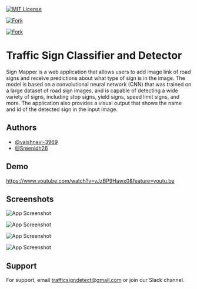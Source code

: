 [![MIT License](https://img.shields.io/badge/License-MIT-green.svg)](https://choosealicense.com/licenses/mit/) 

[![Fork](https://img.shields.io/github/forks/vaishnavi-3969/AI-Hackfest?style=social)]() 

[![Fork](https://img.shields.io/aur/last-modified/google-chrome)]()


# Traffic Sign Classifier and Detector

Sign Mapper is a web application that allows users to add image link of road signs and receive predictions about what type of sign is in the image. The model is based on a convolutional neural network (CNN) that was trained on a large dataset of road sign images, and is capable of detecting a wide variety of signs, including stop signs, yield signs, speed limit signs, and more. The application also provides a visual output that shows the name and id of the detected sign in the input image.


## Authors

- [@vaishnavi-3969](https://github.com/vaishnavi-3969)
- [@Sreenidh26](https://github.com/Sreenidh26)

## Demo

https://www.youtube.com/watch?v=vJzBP9Hawx0&feature=youtu.be
## Screenshots

![App Screenshot](https://user-images.githubusercontent.com/80088403/238171584-8844c860-bc69-455a-8ef9-9bdd2babe119.png)

![App Screenshot](https://user-images.githubusercontent.com/80088403/238171587-acbcfe64-1627-466d-b0d8-a578464fa77c.png)

![App Screenshot](https://user-images.githubusercontent.com/80088403/238171589-edf3b58c-0d42-4e6c-b491-be544ff15d16.png)

![App Screenshot](https://user-images.githubusercontent.com/80088403/238171585-ac7b3c79-66db-446a-9c3d-d265afd3f145.png)


## Support

For support, email trafficsigndetect@gmail.com or join our Slack channel.
